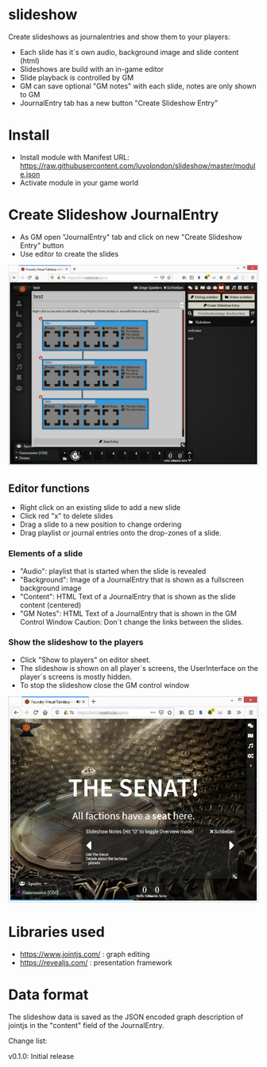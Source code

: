 # slideshow
Create slideshows as journalentries and show them to your players:
- Each slide has it´s own audio, background image and slide content (html)
- Slideshows are build with an in-game editor
- Slide playback is controlled by GM
- GM can save optional "GM notes" with each slide, notes are only shown to GM
- JournalEntry tab has a new button "Create Slideshow Entry"

# Install 
- Install module with Manifest URL: https://raw.githubusercontent.com/luvolondon/slideshow/master/module.json
- Activate module in your game world

# Create Slideshow JournalEntry
- As GM open "JournalEntry" tab and click on new "Create Slideshow Entry" button
- Use editor to create the slides

![Slideshow Editor](https://github.com/luvolondon/slideshow/raw/master/screens/screen1.jpg)

## Editor functions
- Right click on an existing slide to add a new slide
- Click red "x" to delete slides
- Drag a slide to a new position to change ordering
- Drag playlist or journal entries onto the drop-zones of a slide. 

### Elements of a slide
- "Audio": playlist that is started when the slide is revealed
- "Background": Image of a JournalEntry that is shown as a fullscreen background image
- "Content": HTML Text of a JournalEntry that is shown as the slide content (centered)
- "GM Notes": HTML Text of a JournalEntry that is shown in the GM Control Window
Caution: Don´t change the links between the slides.

### Show the slideshow to the players
- Click "Show to players" on editor sheet.
- The slideshow is shown on all player´s screens, the UserInterface on the player´s screens is mostly hidden.
- To stop the slideshow close the GM control window

![GM Control Window](https://github.com/luvolondon/slideshow/raw/master/screens/screen2.jpg)

# Libraries used
- https://www.jointjs.com/ : graph editing
- https://revealjs.com/ : presentation framework

# Data format
The slideshow data is saved as the JSON encoded graph description of jointjs in the "content" field of the JournalEntry. 


Change list:

v0.1.0:
Initial release
